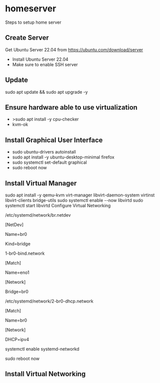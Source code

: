 # homeserver
Steps to setup home server

## Create Server

Get Ubuntu Server 22.04 from https://ubuntu.com/download/server

<ul>
  <li>Install Ubuntu Server 22.04
  <li>Make sure to enable SSH server
</ul>

## Update

sudo apt update && sudo apt upgrade -y

## Ensure hardware able to use virtualization

<ul>
  <li>>sudo apt install -y cpu-checker
  <li>kvm-ok
</ul>

## Install Graphical User Interface

<ul>
  <li>sudo ubuntu-drivers autoinstall
  <li>sudo apt install -y ubuntu-desktop-minimal firefox
  <li>sudo systemctl set-default graphical
  <li>sudo reboot now
</ul>

## Install Virtual Manager

sudo apt install -y qemu-kvm virt-manager libvirt-daemon-system virtinst libvirt-clients bridge-utils
sudo systemctl enable --now libvirtd
sudo systemctl start libvirtd
Configure Virtual Networking

/etc/systemd/network/br.netdev

[NetDev]

Name=br0

Kind=bridge



1-br0-bind.network

[Match]

Name=eno1



[Network]

Bridge=br0



/etc/systemd/network/2-br0-dhcp.network

[Match]

Name=br0



[Network]

DHCP=ipv4



systemctl enable systemd-networkd

sudo reboot now
## Install Virtual Networking

